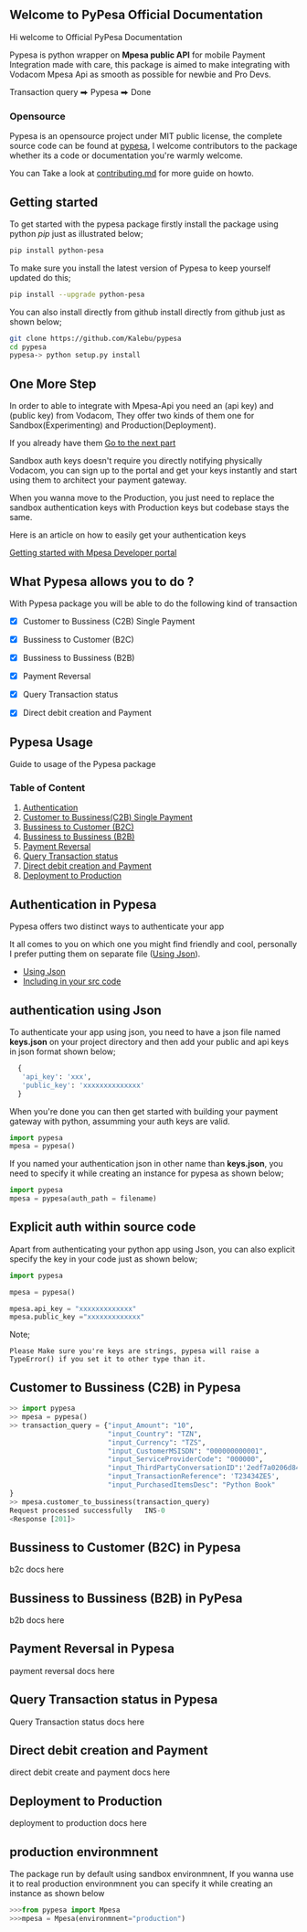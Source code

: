 ## Welcome to PyPesa Official Documentation 

Hi welcome to Official PyPesa Documentation 

Pypesa is python wrapper on **Mpesa public API** for mobile Payment Integration made with care, this package is aimed to make integrating with Vodacom Mpesa Api as smooth as 
possible for newbie and Pro Devs.

Transaction query  ⮕  Pypesa  ⮕ Done  

### Opensource 

Pypesa is an opensource project under MIT public license, the complete source code can be found at [pypesa](https://kalebu.github.io/pypesa), I welcome contributors to the package whether its a code or documentation you're warmly welcome. 

You can Take a look at [contributing.md](https://github.com/Kalebu/pypesa/blob/main/Contributing.md) for more guide on howto.


## Getting started 

To get started with the pypesa package firstly install the package using python *pip* just as illustrated below;

```bash
pip install python-pesa
```

To make sure you install the latest version of Pypesa to keep yourself updated do this;
```bash
pip install --upgrade python-pesa
```

You can also install directly from github install directly from github just as shown below;

```bash
git clone https://github.com/Kalebu/pypesa
cd pypesa
pypesa-> python setup.py install 
```

## One More Step 

In order to able to integrate with Mpesa-Api you need an (api key) and (public key) from Vodacom, They offer two kinds of them one for Sandbox(Experimenting) and Production(Deployment).

If you already have them [Go to the next part](#what-pypesa-allows-you-to-do-?)

Sandbox auth keys doesn't require you directly notifying physically Vodacom, you can sign up to the portal and get your keys instantly and start using them to architect your payment gateway.

When you wanna move to the Production, you just need to replace the sandbox authentication keys with Production keys but codebase stays the same.

Here is an article on how to easily get your authentication keys 

[Getting started with Mpesa Developer portal](https://dev.to/alphaolomi/getting-started-with-mpesa-developer-portal-46a4) 


What Pypesa allows you to do ?
------------------------------

With Pypesa package you will be able to do the following kind of transaction 

- [x]  Customer to Bussiness (C2B) Single Payment 
- [x]  Bussiness to Customer (B2C)
- [x]  Bussiness to Bussiness (B2B) 
- [x]  Payment Reversal
- [x]  Query Transaction status 
- [x]  Direct debit creation and Payment


## Pypesa Usage 
Guide to usage of the Pypesa package 

### Table of Content 
1. [Authentication](#authentication-in-pypesa) 
2. [Customer to Bussiness(C2B) Single Payment](#customer-to-bussiness-(c2b)-in-pypesa) 
3. [Bussiness to Customer (B2C)](#bussiness-to-customer-(b2c)-in-pypesa)
4. [Bussiness to Bussiness (B2B)](#bussiness-to-bussiness-(b2b)-in-pypesa)
5. [Payment Reversal](#payment-reversal-in-pypesa)
6. [Query Transaction status](#query-transaction-status-in-pypesa) 
7. [Direct debit creation and Payment](#direct-debit-creation-and-payment) 
8. [Deployment to Production](#deployment-to-production)

Authentication in Pypesa
------------------------

Pypesa offers two distinct ways to authenticate your app

It all comes to you on which one you might find friendly and cool, personally I prefer putting them on separate file ([Using Json](#authentication-using-json)).

  - [Using Json](#authentication-using-json) 
  - [Including in your src code](#explicit-auth-within-source-code)

authentication using Json 
-------------------------

To authenticate your app using json, you need to have a json file named **keys.json** on your project directory and then add your public and api keys in json format shown below;

  ```python
    {
     'api_key': 'xxx', 
     'public_key': 'xxxxxxxxxxxxxx' 
    }
  ```

When you're done you can then get started with building your payment gateway with python, assumming your auth keys are valid.

```python
import pypesa
mpesa = pypesa()
```

If you named your authentication json in other name than **keys.json**,  you need to specify it while creating an instance for pypesa as shown below;

```python
import pypesa
mpesa = pypesa(auth_path = filename)
``` 

Explicit auth within source code
--------------------------------
Apart from authenticating your python app using Json, you can also explicit specify the key in your code just as shown below;

```python
import pypesa 

mpesa = pypesa()

mpesa.api_key = "xxxxxxxxxxxxx"
mpesa.public_key ="xxxxxxxxxxxxx"
```

Note;

    Please Make sure you're keys are strings, pypesa will raise a TypeError() if you set it to other type than it.


Customer to Bussiness (C2B) in Pypesa
-------------------------------------

```python
>> import pypesa 
>> mpesa = pypesa()
>> transaction_query = {"input_Amount": "10", 
                        "input_Country": "TZN", 
                        "input_Currency": "TZS", 
                        "input_CustomerMSISDN": "000000000001", 
                        "input_ServiceProviderCode": "000000", 
                        "input_ThirdPartyConversationID":'2edf7a0206d848f6b6fedea26accdc3a', 
                        "input_TransactionReference": 'T23434ZE5',
                        "input_PurchasedItemsDesc": "Python Book"
}
>> mpesa.customer_to_bussiness(transaction_query)
Request processed successfully   INS-0
<Response [201]>
```

Bussiness to Customer (B2C) in Pypesa
-------------------------------------
b2c docs here 


Bussiness to Bussiness (B2B) in PyPesa
--------------------------------------
b2b docs here 


Payment Reversal in Pypesa
--------------------------
payment reversal docs here 


Query Transaction status in Pypesa
----------------------------------
Query Transaction status docs here 


Direct debit creation and Payment
---------------------------------
direct debit create and payment docs here 


Deployment to Production 
------------------------
deployment to production docs here 


## production environmnent

The package run by default using sandbox environmnent, If you wanna use it to real production
environmnent you can specify it while creating an instance as shown below 

```python
>>>from pypesa import Mpesa
>>>mpesa = Mpesa(environmnent="production")
```

